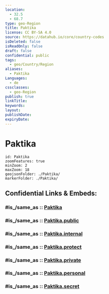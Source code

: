 ```yaml
---
location:
  - 32.5
  - 68.7
type: geo-Region
title: Paktika
license: CC BY-SA 4.0
source: https://datahub.io/core/country-codes
isDeleted: false
isReadOnly: false
draft: false
confidential: public
tags:
  - geo/Country/Region
aliases:
  - Paktika
Languages:
  - de
cssclasses:
  - geo-Region
publish: true
linkTitle:
keywords:
layout:
publishDate:
expiryDate:
---
```


# Paktika

```leaflet
id: Paktika
zoomFeatures: true 
minZoom: 2 
maxZoom: 18
geojsonFolder: ./Paktika/
markerFolder: ./Paktika/
```


## Confidential Links & Embeds: 

### #is_/same_as :: [Paktika](/_Standards/Earth/Continent/Asia/Asia~Central/Afghanistan/provinces~Afghanistan/Paktika.md) 

### #is_/same_as :: [Paktika.public](/_public/Earth/Continent/Asia/Asia~Central/Afghanistan/provinces~Afghanistan/Paktika.public.md) 

### #is_/same_as :: [Paktika.internal](/_internal/Earth/Continent/Asia/Asia~Central/Afghanistan/provinces~Afghanistan/Paktika.internal.md) 

### #is_/same_as :: [Paktika.protect](/_protect/Earth/Continent/Asia/Asia~Central/Afghanistan/provinces~Afghanistan/Paktika.protect.md) 

### #is_/same_as :: [Paktika.private](/_private/Earth/Continent/Asia/Asia~Central/Afghanistan/provinces~Afghanistan/Paktika.private.md) 

### #is_/same_as :: [Paktika.personal](/_personal/Earth/Continent/Asia/Asia~Central/Afghanistan/provinces~Afghanistan/Paktika.personal.md) 

### #is_/same_as :: [Paktika.secret](/_secret/Earth/Continent/Asia/Asia~Central/Afghanistan/provinces~Afghanistan/Paktika.secret.md)


